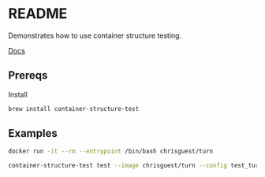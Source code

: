 # README
Demonstrates how to use container structure testing.

[Docs](https://github.com/GoogleContainerTools/container-structure-test)

## Prereqs
Install 
```sh
brew install container-structure-test       
```

## Examples

```sh
docker run -it --rm --entrypoint /bin/bash chrisguest/turn   
```

```sh
container-structure-test test --image chrisguest/turn --config test_turn.yaml
```

